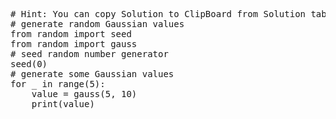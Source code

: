 <pre class="file" data-target="clipboard">
# Hint: You can copy Solution to ClipBoard from Solution tab
# generate random Gaussian values
from random import seed
from random import gauss
# seed random number generator
seed(0)
# generate some Gaussian values
for _ in range(5):
	value = gauss(5, 10)
	print(value)

</pre>

